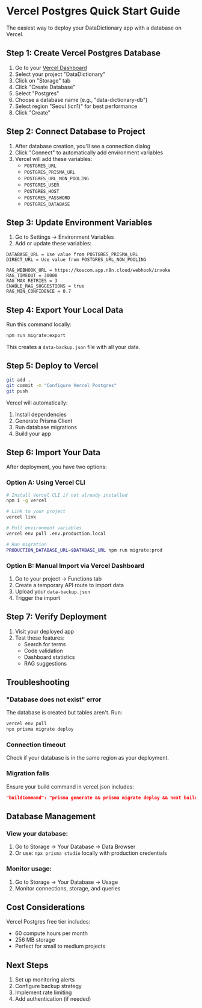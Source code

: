 # Vercel Postgres Quick Start Guide

The easiest way to deploy your DataDictionary app with a database on Vercel.

## Step 1: Create Vercel Postgres Database

1. Go to your [Vercel Dashboard](https://vercel.com/dashboard)
2. Select your project "DataDictionary"
3. Click on "Storage" tab
4. Click "Create Database"
5. Select "Postgres"
6. Choose a database name (e.g., "data-dictionary-db")
7. Select region "Seoul (icn1)" for best performance
8. Click "Create"

## Step 2: Connect Database to Project

1. After database creation, you'll see a connection dialog
2. Click "Connect" to automatically add environment variables
3. Vercel will add these variables:
   - `POSTGRES_URL`
   - `POSTGRES_PRISMA_URL` 
   - `POSTGRES_URL_NON_POOLING`
   - `POSTGRES_USER`
   - `POSTGRES_HOST`
   - `POSTGRES_PASSWORD`
   - `POSTGRES_DATABASE`

## Step 3: Update Environment Variables

1. Go to Settings → Environment Variables
2. Add or update these variables:

```
DATABASE_URL = Use value from POSTGRES_PRISMA_URL
DIRECT_URL = Use value from POSTGRES_URL_NON_POOLING

RAG_WEBHOOK_URL = https://koscom.app.n8n.cloud/webhook/invoke
RAG_TIMEOUT = 30000
RAG_MAX_RETRIES = 3
ENABLE_RAG_SUGGESTIONS = true
RAG_MIN_CONFIDENCE = 0.7
```

## Step 4: Export Your Local Data

Run this command locally:
```bash
npm run migrate:export
```

This creates a `data-backup.json` file with all your data.

## Step 5: Deploy to Vercel

```bash
git add .
git commit -m "Configure Vercel Postgres"
git push
```

Vercel will automatically:
1. Install dependencies
2. Generate Prisma Client
3. Run database migrations
4. Build your app

## Step 6: Import Your Data

After deployment, you have two options:

### Option A: Using Vercel CLI
```bash
# Install Vercel CLI if not already installed
npm i -g vercel

# Link to your project
vercel link

# Pull environment variables
vercel env pull .env.production.local

# Run migration
PRODUCTION_DATABASE_URL=$DATABASE_URL npm run migrate:prod
```

### Option B: Manual Import via Vercel Dashboard
1. Go to your project → Functions tab
2. Create a temporary API route to import data
3. Upload your `data-backup.json`
4. Trigger the import

## Step 7: Verify Deployment

1. Visit your deployed app
2. Test these features:
   - Search for terms
   - Code validation
   - Dashboard statistics
   - RAG suggestions

## Troubleshooting

### "Database does not exist" error
The database is created but tables aren't. Run:
```bash
vercel env pull
npx prisma migrate deploy
```

### Connection timeout
Check if your database is in the same region as your deployment.

### Migration fails
Ensure your build command in vercel.json includes:
```json
"buildCommand": "prisma generate && prisma migrate deploy && next build"
```

## Database Management

### View your database:
1. Go to Storage → Your Database → Data Browser
2. Or use: `npx prisma studio` locally with production credentials

### Monitor usage:
1. Go to Storage → Your Database → Usage
2. Monitor connections, storage, and queries

## Cost Considerations

Vercel Postgres free tier includes:
- 60 compute hours per month
- 256 MB storage
- Perfect for small to medium projects

## Next Steps

1. Set up monitoring alerts
2. Configure backup strategy
3. Implement rate limiting
4. Add authentication (if needed)